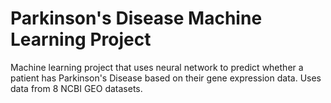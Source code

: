 # Parkinson's Disease Machine Learning Project
Machine learning project that uses neural network to predict whether a patient has Parkinson's Disease based on their gene expression data. Uses data from 8 NCBI GEO datasets. 
